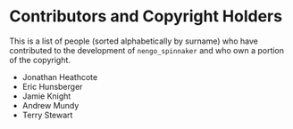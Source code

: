 Contributors and Copyright Holders
==================================

This is a list of people (sorted alphabetically by surname) who have
contributed to the development of `nengo_spinnaker` and who own a portion of
the copyright.

 - Jonathan Heathcote
 - Eric Hunsberger
 - Jamie Knight
 - Andrew Mundy
 - Terry Stewart
